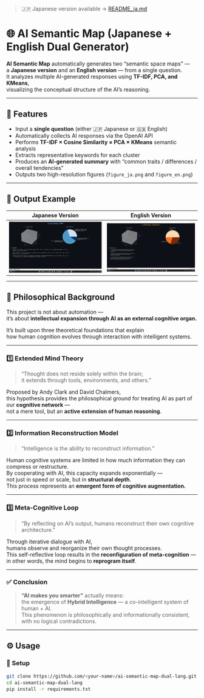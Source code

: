 > 🇯🇵 Japanese version available → [README_ja.md](./README_ja.md)

# 🌐 AI Semantic Map (Japanese + English Dual Generator)

**AI Semantic Map** automatically generates two “semantic space maps” —  
a **Japanese version** and an **English version** — from a single question.  
It analyzes multiple AI-generated responses using **TF-IDF, PCA, and KMeans**,  
visualizing the conceptual structure of the AI’s reasoning.

---

## 🚀 Features

- Input a **single question** (either 🇯🇵 Japanese or 🇬🇧 English)
- Automatically collects AI responses via the OpenAI API
- Performs **TF-IDF × Cosine Similarity × PCA × KMeans** semantic analysis
- Extracts representative keywords for each cluster
- Produces an **AI-generated summary** with “common traits / differences / overall tendencies”
- Outputs two high-resolution figures (`figure_ja.png` and `figure_en.png`)

---

## 🧩 Output Example

| Japanese Version                  | English Version                  |
| --------------------------------- | -------------------------------- |
| ![Japanese Figure](figure_ja.png) | ![English Figure](figure_en.png) |

---

## 🧠 Philosophical Background

This project is not about automation —  
it’s about **intellectual expansion through AI as an external cognitive organ.**

It’s built upon three theoretical foundations that explain  
how human cognition evolves through interaction with intelligent systems.

---

### 1️⃣ Extended Mind Theory

> “Thought does not reside solely within the brain;  
> it extends through tools, environments, and others.”

Proposed by Andy Clark and David Chalmers,  
this hypothesis provides the philosophical ground for treating AI as part of our **cognitive network** —  
not a mere tool, but an **active extension of human reasoning**.

---

### 2️⃣ Information Reconstruction Model

> “Intelligence is the ability to reconstruct information.”

Human cognitive systems are limited in how much information they can compress or restructure.  
By cooperating with AI, this capacity expands exponentially —  
not just in speed or scale, but in **structural depth**.  
This process represents an **emergent form of cognitive augmentation.**

---

### 3️⃣ Meta-Cognitive Loop

> “By reflecting on AI’s output, humans reconstruct their own cognitive architecture.”

Through iterative dialogue with AI,  
humans observe and reorganize their own thought processes.  
This self-reflective loop results in the **reconfiguration of meta-cognition** —  
in other words, the mind begins to **reprogram itself**.

---

### ✅ Conclusion

> **“AI makes you smarter”** actually means:  
> the emergence of **Hybrid Intelligence** — a co-intelligent system of human + AI.  
> This phenomenon is philosophically and informationally consistent,  
> with no logical contradictions.

---

## ⚙️ Usage

### 🔧 Setup

```bash
git clone https://github.com/<your-name>/ai-semantic-map-dual-lang.git
cd ai-semantic-map-dual-lang
pip install -r requirements.txt
```
